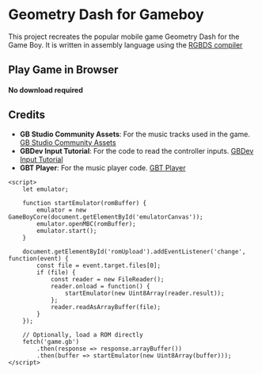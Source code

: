 <h1>Geometry Dash for Gameboy</h1>
<p>This project recreates the popular mobile game Geometry Dash for the Game Boy. It is written in assembly language using the <a href="https://rgbds.gbdev.io/install">RGBDS compiler</a></p>
<h2>Play Game in Browser</h2>
<h4>No download required</h4>

<h2>Credits</h2>
<ul><li><strong>GB Studio Community Assets</strong>: For the music tracks used in the game. <a rel="noreferrer" target="_new" href="https://github.com/DeerTears/GB-Studio-Community-Assets">GB Studio Community Assets</a></li><li><strong>GBDev Input Tutorial</strong>: For the code to read the controller inputs. <a rel="noreferrer" target="_new" href="https://gbdev.io/gb-asm-tutorial/part2/input.html">GBDev Input Tutorial</a></li><li><strong>GBT Player</strong>: For the music player code. <a rel="noreferrer" target="_new" href="https://github.com/AntonioND/gbt-player">GBT Player</a></li></ul>






<script src="path/to/GameBoy-Online/gbemu-all.js"></script>
    <script>
        let emulator;

        function startEmulator(romBuffer) {
            emulator = new GameBoyCore(document.getElementById('emulatorCanvas'));
            emulator.openMBC(romBuffer);
            emulator.start();
        }

        document.getElementById('romUpload').addEventListener('change', function(event) {
            const file = event.target.files[0];
            if (file) {
                const reader = new FileReader();
                reader.onload = function() {
                    startEmulator(new Uint8Array(reader.result));
                };
                reader.readAsArrayBuffer(file);
            }
        });

        // Optionally, load a ROM directly
        fetch('game.gb')
            .then(response => response.arrayBuffer())
            .then(buffer => startEmulator(new Uint8Array(buffer)));
    </script>
